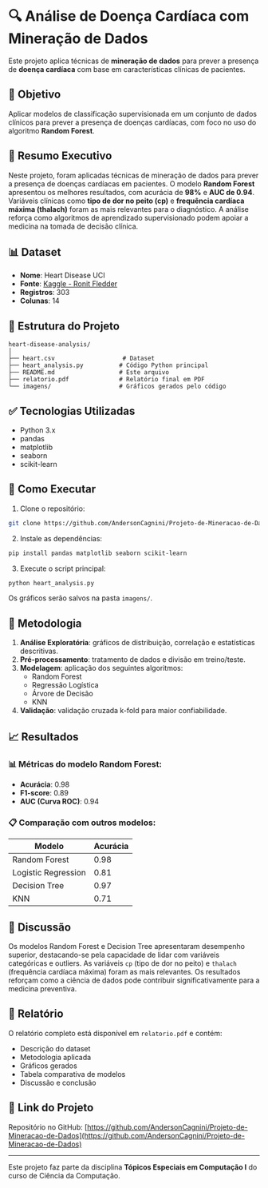 # 🔍 Análise de Doença Cardíaca com Mineração de Dados

Este projeto aplica técnicas de **mineração de dados** para prever a presença de **doença cardíaca** com base em características clínicas de pacientes.

## 🧠 Objetivo

Aplicar modelos de classificação supervisionada em um conjunto de dados clínicos para prever a presença de doenças cardíacas, com foco no uso do algoritmo **Random Forest**.

## 📌 Resumo Executivo

Neste projeto, foram aplicadas técnicas de mineração de dados para prever a presença de doenças cardíacas em pacientes. O modelo **Random Forest** apresentou os melhores resultados, com acurácia de **98%** e **AUC de 0.94**. Variáveis clínicas como **tipo de dor no peito (cp)** e **frequência cardíaca máxima (thalach)** foram as mais relevantes para o diagnóstico. A análise reforça como algoritmos de aprendizado supervisionado podem apoiar a medicina na tomada de decisão clínica.

## 📊 Dataset

- **Nome**: Heart Disease UCI  
- **Fonte**: [Kaggle - Ronit Fledder](https://www.kaggle.com/datasets/ronitf/heart-disease-uci)  
- **Registros**: 303  
- **Colunas**: 14  

## 📁 Estrutura do Projeto

```
heart-disease-analysis/
│
├── heart.csv                   # Dataset
├── heart_analysis.py          # Código Python principal
├── README.md                  # Este arquivo
├── relatorio.pdf              # Relatório final em PDF
└── imagens/                   # Gráficos gerados pelo código
```

## ✅ Tecnologias Utilizadas

- Python 3.x  
- pandas  
- matplotlib  
- seaborn  
- scikit-learn  

## 🚀 Como Executar

1. Clone o repositório:

```bash
git clone https://github.com/AndersonCagnini/Projeto-de-Mineracao-de-Dados.git
```

2. Instale as dependências:

```bash
pip install pandas matplotlib seaborn scikit-learn
```

3. Execute o script principal:

```bash
python heart_analysis.py
```

Os gráficos serão salvos na pasta `imagens/`.

## 🧪 Metodologia

1. **Análise Exploratória**: gráficos de distribuição, correlação e estatísticas descritivas.  
2. **Pré-processamento**: tratamento de dados e divisão em treino/teste.  
3. **Modelagem**: aplicação dos seguintes algoritmos:
   - Random Forest
   - Regressão Logística
   - Árvore de Decisão
   - KNN  
4. **Validação**: validação cruzada k-fold para maior confiabilidade.

## 📈 Resultados

### 📊 Métricas do modelo Random Forest:

- **Acurácia**: 0.98  
- **F1-score**: 0.89  
- **AUC (Curva ROC)**: 0.94  

### 📋 Comparação com outros modelos:

| Modelo               | Acurácia |
|----------------------|----------|
| Random Forest        | 0.98     |
| Logistic Regression  | 0.81     |
| Decision Tree        | 0.97     |
| KNN                  | 0.71     |

## 💬 Discussão

Os modelos Random Forest e Decision Tree apresentaram desempenho superior, destacando-se pela capacidade de lidar com variáveis categóricas e outliers. As variáveis `cp` (tipo de dor no peito) e `thalach` (frequência cardíaca máxima) foram as mais relevantes. Os resultados reforçam como a ciência de dados pode contribuir significativamente para a medicina preventiva.

## 📄 Relatório

O relatório completo está disponível em `relatorio.pdf` e contém:

- Descrição do dataset  
- Metodologia aplicada  
- Gráficos gerados  
- Tabela comparativa de modelos  
- Discussão e conclusão  

## 🔗 Link do Projeto

Repositório no GitHub: [https://github.com/AndersonCagnini/Projeto-de-Mineracao-de-Dados](https://github.com/AndersonCagnini/Projeto-de-Mineracao-de-Dados)

---

Este projeto faz parte da disciplina **Tópicos Especiais em Computação I** do curso de Ciência da Computação.
